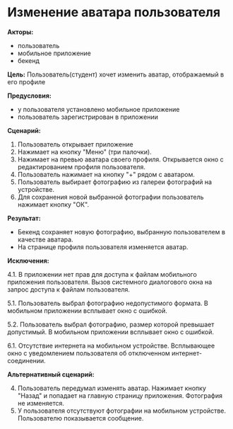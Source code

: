 # Изменение аватара пользователя

**Акторы:**

- пользователь
- мобильное приложение
- бекенд

**Цель:**
Пользователь(студент) хочет изменить аватар, отображаемый в его профиле

**Предусловия:**
- у пользователя установлено мобильное приложение
- пользователь зарегистрирован в приложении

**Сценарий:**

1. Пользователь открывает приложение
2. Нажимает на кнопку "Меню" (три палочки).
3. Нажимает на превью аватара своего профиля. Открывается окно с редактированием профиля пользователя.
4. Пользователь нажимает на кнопку "+" рядом с аватаром.
5. Пользователь выбирает фотографию из галереи фотографий на устройстве.
6. Для сохранения новой выбранной фотографии пользователь нажимает кнопку "ОК".

**Результат:**

- Бекенд сохраняет новую фотографию, выбранную пользователем в качестве аватара.
- На странице профиля пользователя изменяется аватар.

**Исключения:**

4.1. В приложении нет прав для доступа к файлам мобильного приложения пользователя. Вызов системного диалогового окна на запрос доступа к файлам пользователя.

5.1. Пользователь выбрал фотографию недопустимого формата. В мобильном приложении всплывает окно с ошибкой.

5.2. Пользователь выбрал фотографию, размер которой превышает допустимый.  В мобильном приложении всплывает окно с ошибкой.

6.1. Отсутствие интернета на мобильном устройстве. Всплывающее окно с уведомлением пользователя об отключенном интернет-соединении.

**Альтернативный сценарий:** 

4. Пользователь передумал изменять аватар. Нажимает кнопку "Назад" и попадает на главную страницу приложения. Фотография не изменяется.
5. У пользователя отсутствуют фотографии на мобильном устройстве. Пользователю показывается сообщение.
